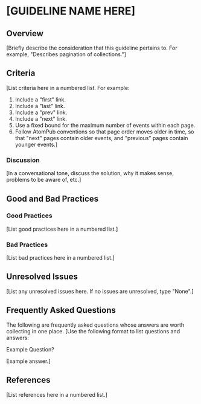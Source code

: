 # [GUIDELINE NAME HERE]

## Overview
[Briefly describe the consideration that this guideline pertains to.  For example, "Describes pagination of collections."]

## Criteria
[List criteria here in a numbered list.  For example:
1. Include a "first" link.
2. Include a "last" link.
3. Include a "prev" link.
4. Include a "next" link.
5. Use a fixed bound for the maximum number of events within each page.
6. Follow AtomPub conventions so that page order moves older in time, so that "next" pages contain older events, and "previous" pages contain younger events.]

### Discussion
[In a conversational tone, discuss the solution, why it makes sense, problems to be aware of, etc.]


## Good and Bad Practices

### Good Practices
[List good practices here in a numbered list.]

### Bad Practices
[List bad practices here in a numbered list.]

## Unresolved Issues
[List any unresolved issues here. If no issues are unresolved, type "None".]

## Frequently Asked Questions
The following are frequently asked questions whose answers are worth collecting in one place.
[Use the following format to list questions and answers:

Example Question?

Example answer.]

## References
[List references here in a numbered list.]
